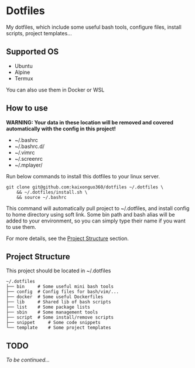 Dotfiles
=======

My dotfiles, which include some useful bash tools, configure files, install scripts, project templates...

## Supported OS

- Ubuntu
- Alpine
- Termux

You can also use them in Docker or WSL

## How to use

**WARNING: Your data in these location will be removed and covered automatically with the config in this project!**
- ~/.bashrc
- ~/.bashrc.d/
- ~/.vimrc
- ~/.screenrc
- ~/.mplayer/

Run below commands to install this dotfiles to your linux server.

```
git clone git@github.com:kaixonguo360/dotfiles ~/.dotfiles \
    && ~/.dotfiles/install.sh \
    && source ~/.bashrc
```

This command will automatically pull project to ~/.dotfiles, and install config to home directory using soft link. Some bin path and bash alias will be added to your environment, so you can simply type their name if you want to use them.

For more details, see the [Project Structure](#project-structure) section.

## Project Structure

This project should be located in ~/.dotfiles

```
~/.dotfiles
├── bin     # Some useful mini bash tools
├── config  # Config files for bash/vim/...
├── docker  # Some useful Dockerfiles
├── lib     # Shared lib of bash scripts
├── list    # Some package lists
├── sbin    # Some management tools
├── script  # Some install/remove scripts
├── snippet     # Some code snippets
└── template    # Some project templates
```

## TODO

*To be continued...*
